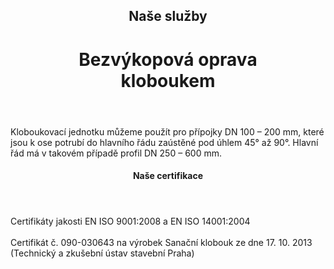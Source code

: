 <header class="page-header page-header--centered">
    <h2 class="page-header__subtitle">Naše služby</h2>
    <h1 class="page-header__title">Bezvýkopová oprava<br>kloboukem</h1>
</header>

<section class="section section--wide section--centered">
    <InfoBox
      title="Bezvýkopová oprava kloboukem"
      text="Kloboukem opravujeme netěsnosti v místě, kde se přípojka napojuje na hlavní řád. Tento druh opravy se hodí pro řešení jak netěsnosti způsobené nedosazenou spojkou, tak netěsnosti vzniklé kvůli neodbornému napojení výseku. Pozitivní dlouhodobé zkušenosti zákazníků Vám zaručují renovaci přípojek na nejvyšší úrovni."
      imageUrl="/img/sluzby/monitoring-a-lokalni-opravy/lokalni-opravy/kloboukem/1.png"
      :imageLeft="true"
      :imageBig="true"
      :isBlue="true"
    />
</section>

<section class="page-paragraph">
    <main class="page-paragraph__content">
        <p class="page-paragraph__text">Kloboukovací jednotku můžeme použít pro přípojky DN 100 – 200 mm, které jsou k ose potrubí do hlavního řádu zaústěné pod úhlem 45° až 90°. Hlavní řád má v takovém případě profil DN 250 – 600 mm.</p>
    </main>
</section>

<header class="page-header page-header--centered page-header--bottom-margin-small">
    <h4 class="page-header__paragraph-title">Naše certifikace</h4>
</header>

<section class="page-paragraph page-paragraph--with-title">
    <main class="page-paragraph__content">
        <p class="page-paragraph__text">Certifikáty jakosti EN ISO 9001:2008 a EN ISO 14001:2004<br/><br/>Certifikát č. 090-030643 na výrobek Sanační klobouk ze dne 17. 10. 2013 (Technický a zkušební ústav stavební Praha)</p>
    </main>
</section>

<section class="image-preview image-preview--double">
    <main class="image-preview__content">
        <img class="image-preview__img" src="/img/sluzby/monitoring-a-lokalni-opravy/lokalni-opravy/kloboukem/2.png" alt=""/>
        <img class="image-preview__img" src="/img/sluzby/monitoring-a-lokalni-opravy/lokalni-opravy/kloboukem/3.png" alt=""/>
    </main>
</section>

<section class="image-preview image-preview--double">
    <main class="image-preview__content">
        <img class="image-preview__img" src="/img/sluzby/monitoring-a-lokalni-opravy/lokalni-opravy/kloboukem/4.png" alt=""/>
        <img class="image-preview__img" src="/img/sluzby/monitoring-a-lokalni-opravy/lokalni-opravy/kloboukem/5.png" alt=""/>
    </main>
</section>

<Contact/>